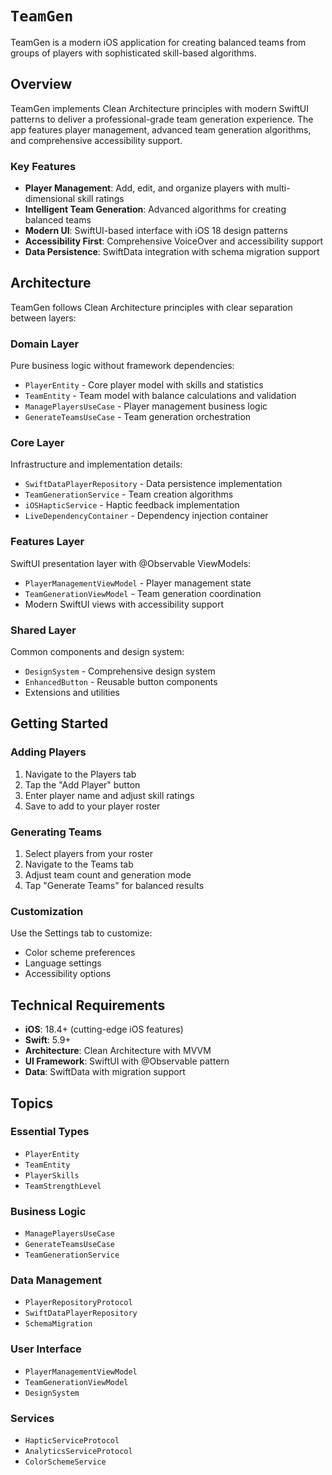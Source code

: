 # ``TeamGen``

TeamGen is a modern iOS application for creating balanced teams from groups of players with sophisticated skill-based algorithms.

## Overview

TeamGen implements Clean Architecture principles with modern SwiftUI patterns to deliver a professional-grade team generation experience. The app features player management, advanced team generation algorithms, and comprehensive accessibility support.

### Key Features

- **Player Management**: Add, edit, and organize players with multi-dimensional skill ratings
- **Intelligent Team Generation**: Advanced algorithms for creating balanced teams
- **Modern UI**: SwiftUI-based interface with iOS 18 design patterns
- **Accessibility First**: Comprehensive VoiceOver and accessibility support
- **Data Persistence**: SwiftData integration with schema migration support

## Architecture

TeamGen follows Clean Architecture principles with clear separation between layers:

### Domain Layer
Pure business logic without framework dependencies:
- ``PlayerEntity`` - Core player model with skills and statistics
- ``TeamEntity`` - Team model with balance calculations and validation
- ``ManagePlayersUseCase`` - Player management business logic
- ``GenerateTeamsUseCase`` - Team generation orchestration

### Core Layer  
Infrastructure and implementation details:
- ``SwiftDataPlayerRepository`` - Data persistence implementation
- ``TeamGenerationService`` - Team creation algorithms
- ``iOSHapticService`` - Haptic feedback implementation
- ``LiveDependencyContainer`` - Dependency injection container

### Features Layer
SwiftUI presentation layer with @Observable ViewModels:
- ``PlayerManagementViewModel`` - Player management state
- ``TeamGenerationViewModel`` - Team generation coordination
- Modern SwiftUI views with accessibility support

### Shared Layer
Common components and design system:
- ``DesignSystem`` - Comprehensive design system
- ``EnhancedButton`` - Reusable button components
- Extensions and utilities

## Getting Started

### Adding Players

1. Navigate to the Players tab
2. Tap the "Add Player" button
3. Enter player name and adjust skill ratings
4. Save to add to your player roster

### Generating Teams

1. Select players from your roster
2. Navigate to the Teams tab  
3. Adjust team count and generation mode
4. Tap "Generate Teams" for balanced results

### Customization

Use the Settings tab to customize:
- Color scheme preferences
- Language settings
- Accessibility options

## Technical Requirements

- **iOS**: 18.4+ (cutting-edge iOS features)
- **Swift**: 5.9+
- **Architecture**: Clean Architecture with MVVM
- **UI Framework**: SwiftUI with @Observable pattern
- **Data**: SwiftData with migration support

## Topics

### Essential Types
- ``PlayerEntity``
- ``TeamEntity``
- ``PlayerSkills``
- ``TeamStrengthLevel``

### Business Logic
- ``ManagePlayersUseCase``
- ``GenerateTeamsUseCase``
- ``TeamGenerationService``

### Data Management
- ``PlayerRepositoryProtocol``
- ``SwiftDataPlayerRepository``
- ``SchemaMigration``

### User Interface
- ``PlayerManagementViewModel``
- ``TeamGenerationViewModel``
- ``DesignSystem``

### Services
- ``HapticServiceProtocol``
- ``AnalyticsServiceProtocol``
- ``ColorSchemeService``